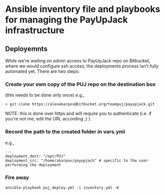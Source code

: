 # Ansible inventory file and playbooks for managing the PayUpJack infrastructure

## Deployemnts
While we're waiting on admin access to PayUpJack repo on Bitbucket, where we would configure *ssh* access, the deployments process isn't fully automated yet. There are two steps:

### Create your own copy of the PUJ repo on the destination box
(this needs to be done only once)
e.g.,
```
> git clone https://alexakarpov@bitbucket.org/teampuj/payupjack.git
```
NOTE: this is done over https and will require you to authenticate (i.e. if you're not me, edit the URL according ;) ).

### Record the path to the created folder in vars.yml
e.g.,
```
---
deployment_dest: "/opt/PUJ"
deployment_src: "/home/akarpov/payupjack" # specific to the user performing the deployment

```

### Fire away

```
ansible-playbook puj_deploy.yml -i inventory.yml -K
```
